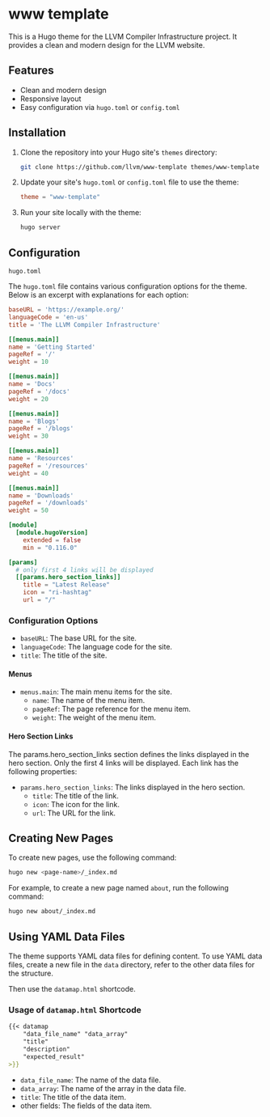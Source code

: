 # www template

This is a Hugo theme for the LLVM Compiler Infrastructure project. It provides a clean and modern design for the LLVM website.

## Features

- Clean and modern design
- Responsive layout
- Easy configuration via `hugo.toml` or `config.toml`

## Installation

1. Clone the repository into your Hugo site's `themes` directory:
   ```sh
   git clone https://github.com/llvm/www-template themes/www-template
   ```
2. Update your site's `hugo.toml` or `config.toml` file to use the theme:
   ```toml
   theme = "www-template"
   ```
3. Run your site locally with the theme:
   ```sh
   hugo server
   ```

## Configuration

`hugo.toml`

The `hugo.toml` file contains various configuration options for the theme. Below is an excerpt with explanations for each option:

```toml
baseURL = 'https://example.org/'
languageCode = 'en-us'
title = 'The LLVM Compiler Infrastructure'

[[menus.main]]
name = 'Getting Started'
pageRef = '/'
weight = 10

[[menus.main]]
name = 'Docs'
pageRef = '/docs'
weight = 20

[[menus.main]]
name = 'Blogs'
pageRef = '/blogs'
weight = 30

[[menus.main]]
name = 'Resources'
pageRef = '/resources'
weight = 40

[[menus.main]]
name = 'Downloads'
pageRef = '/downloads'
weight = 50

[module]
  [module.hugoVersion]
    extended = false
    min = "0.116.0"

[params]
  # only first 4 links will be displayed
  [[params.hero_section_links]]
    title = "Latest Release"
    icon = "ri-hashtag"
    url = "/"
```

### Configuration Options

- `baseURL`: The base URL for the site.
- `languageCode`: The language code for the site.
- `title`: The title of the site.

#### Menus

- `menus.main`: The main menu items for the site.
  - `name`: The name of the menu item.
  - `pageRef`: The page reference for the menu item.
  - `weight`: The weight of the menu item.

#### Hero Section Links

The params.hero_section_links section defines the links displayed in the hero section. Only the first 4 links will be displayed. Each link has the following properties:

- `params.hero_section_links`: The links displayed in the hero section.
  - `title`: The title of the link.
  - `icon`: The icon for the link.
  - `url`: The URL for the link.

## Creating New Pages

To create new pages, use the following command:

```sh
hugo new <page-name>/_index.md
```

For example, to create a new page named `about`, run the following command:

```sh
hugo new about/_index.md
```

## Using YAML Data Files

The theme supports YAML data files for defining content. To use YAML data files, create a new file in the `data` directory, refer to the other data files for the structure.

Then use the `datamap.html` shortcode.

### Usage of `datamap.html` Shortcode

```markdown
{{< datamap 
    "data_file_name" "data_array" 
    "title" 
    "description" 
    "expected_result" 
>}}
```

- `data_file_name`: The name of the data file.
- `data_array`: The name of the array in the data file.
- `title`: The title of the data item.
- other fields: The fields of the data item.




